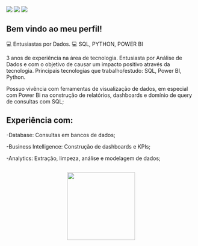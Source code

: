   <div> 
  <a href="https://www.instagram.com/_caetg/" target="_blank"><img src="https://img.shields.io/badge/-Instagram-%23E4405F?style=for-the-badge&logo=instagram&logoColor=white" target="_blank"></a>
  <a href = "mailto:guilhermecaetanodiniz@gmail.com"><img src="https://img.shields.io/badge/-Gmail-%23333?style=for-the-badge&logo=gmail&logoColor=white" target="_blank"></a>
  <a href="https://www.linkedin.com/in/guilherme-diniz-786111143/" target="_blank"><img src="https://img.shields.io/badge/-LinkedIn-%230077B5?style=for-the-badge&logo=linkedin&logoColor=white" target="_blank"></a> 


## Bem vindo ao meu perfil!

💻 Entusiastas por Dados.
💻 SQL, PYTHON, POWER BI

3 anos de experiência na área de tecnologia. Entusiasta por Análise de Dados e com o objetivo de causar um impacto positivo através da tecnologia. Principais tecnologias que trabalho/estudo: SQL, Power BI, Python.


Possuo vivência com ferramentas de visualização de dados, em especial com Power Bi na construção de relatórios, dashboards e domínio de query de consultas com SQL;
##


## Experiência com:

-Database: Consultas em bancos de dados;

-Business Intelligence: Construção de dashboards e KPIs;

-Analytics: Extração, limpeza, análise e modelagem de dados;

##

<div align="center">
  <a href="https://github.com/GuilhermeCDiniz">
  <img height="180em" src="https://github-readme-stats.vercel.app/api?username=GuilhermeCDiniz&show_icons=true&theme=github_dark&include_all_commits=true&count_private=true"/>

  ##
  
 
